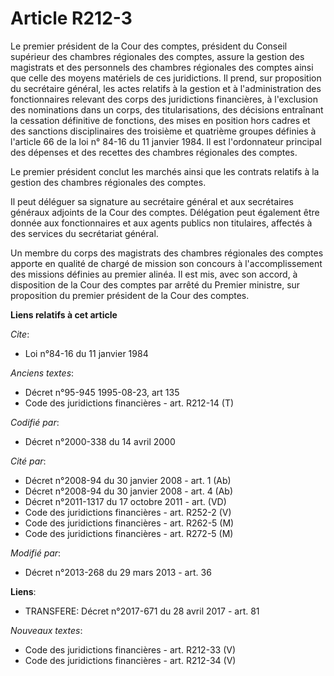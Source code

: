 # Article R212-3

Le premier président de la Cour des comptes, président du Conseil supérieur des chambres régionales des comptes, assure la
gestion des magistrats et des personnels des chambres régionales des comptes ainsi que celle des moyens matériels de ces
juridictions. Il prend, sur proposition du secrétaire général, les actes relatifs à la gestion et à l'administration des
fonctionnaires relevant des corps des juridictions financières, à l'exclusion des nominations dans un corps, des
titularisations, des décisions entraînant la cessation définitive de fonctions, des mises en position hors cadres et des
sanctions disciplinaires des troisième et quatrième groupes définies à l'article 66 de la loi n° 84-16 du 11 janvier 1984. Il
est l'ordonnateur principal des dépenses et des recettes des chambres régionales des comptes.

Le premier président conclut les marchés ainsi que les contrats relatifs à la gestion des chambres régionales des comptes.

Il peut déléguer sa signature au secrétaire général et aux secrétaires généraux adjoints de la Cour des comptes. Délégation
peut également être donnée aux fonctionnaires et aux agents publics non titulaires, affectés à des services du secrétariat
général.

Un membre du corps des magistrats des chambres régionales des comptes apporte en qualité de chargé de mission son concours à
l'accomplissement des missions définies au premier alinéa. Il est mis, avec son accord, à disposition de la Cour des comptes
par arrêté du Premier ministre, sur proposition du premier président de la Cour des comptes.

**Liens relatifs à cet article**

_Cite_:

  - Loi n°84-16 du 11 janvier 1984

_Anciens textes_:

  - Décret n°95-945 1995-08-23, art 135
  - Code des juridictions financières - art. R212-14 (T)

_Codifié par_:

  - Décret n°2000-338 du 14 avril 2000

_Cité par_:

  - Décret n°2008-94 du 30 janvier 2008 - art. 1 (Ab)
  - Décret n°2008-94 du 30 janvier 2008 - art. 4 (Ab)
  - Décret n°2011-1317 du 17 octobre 2011 - art. (VD)
  - Code des juridictions financières - art. R252-2 (V)
  - Code des juridictions financières - art. R262-5 (M)
  - Code des juridictions financières - art. R272-5 (M)

_Modifié par_:

  - Décret n°2013-268 du 29 mars 2013 - art. 36

**Liens**:

  - TRANSFERE: Décret n°2017-671 du 28 avril 2017 - art. 81

_Nouveaux textes_:

  - Code des juridictions financières - art. R212-33 (V)
  - Code des juridictions financières - art. R212-34 (V)
